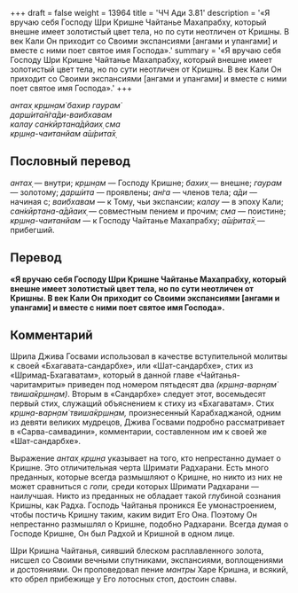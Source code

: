 +++
draft = false
weight = 13964
title = 'ЧЧ Ади 3.81'
description = '«Я вручаю себя Господу Шри Кришне Чайтанье Махапрабху, который внешне имеет золотистый цвет тела, но по сути неотличен от Кришны. В век Кали Он приходит со Своими экспансиями [ангами и упангами] и вместе с ними поет святое имя Господа».'
summary = '«Я вручаю себя Господу Шри Кришне Чайтанье Махапрабху, который внешне имеет золотистый цвет тела, но по сути неотличен от Кришны. В век Кали Он приходит со Своими экспансиями [ангами и упангами] и вместе с ними поет святое имя Господа».'
+++

_антах̣ кр̣шн̣ам̇ бахир гаурам̇  
дарш́ита̄н̇га̄ди-ваибхавам  
калау сан̇кӣртана̄дйаих̣ сма  
кр̣шн̣а-чаитанйам а̄ш́рита̄х̣_

## Пословный перевод

_антах̣_ — внутри; _кр̣шн̣ам_ — Господу Кришне; _бахих̣_ — внешне; _гаурам_ — золотому; _дарш́ита_ — проявлены; _ан̇га_ — членов тела; _а̄ди_ — начиная с; _ваибхавам_ — к Тому, чьи экспансии; _калау_ — в эпоху Кали; _сан̇кӣртана_\-_а̄дйаих̣_ — совместным пением и прочим; _сма_ — поистине; _кр̣шн̣а_\-_чаитанйам_ — к Господу Чайтанье Махапрабху; _а̄ш́рита̄х̣_ — прибегший.

## Перевод

**«Я вручаю себя Господу Шри Кришне Чайтанье Махапрабху, который внешне имеет золотистый цвет тела, но по сути неотличен от Кришны. В век Кали Он приходит со Своими экспансиями \[ангами и упангами\] и вместе с ними поет святое имя Господа».**

## Комментарий

Шрила Джива Госвами использовал в качестве вступительной молитвы к своей «Бхагавата-сандарбхе», или «Шат-сандарбхе», стих из «Шримад-Бхагаватам», который в данной главе «Чайтанья-чаритамриты» приведен под номером пятьдесят два _(кр̣шн̣а-варн̣ам̇ твиша̄кр̣шн̣ам)_. Вторым в «Сандарбхе» следует этот, восемьдесят первый стих, служащий объяснением к стиху из «Бхагаватам». Стих _кр̣шн̣а-варн̣ам̇ твиша̄кр̣шн̣ам,_ произнесенный Карабхаджаной, одним из девяти великих мудрецов, Джива Госвами подробно рассматривает в «Сарва-самвадини», комментарии, составленном им к своей же «Шат-сандарбхе».

Выражение _антах̣ кр̣шн̣а_ указывает на того, кто непрестанно думает о Кришне. Это отличительная черта Шримати Радхарани. Есть много преданных, которые всегда размышляют о Кришне, но никто из них не может сравниться с _гопи,_ среди которых Шримати Радхарани — наилучшая. Никто из преданных не обладает такой глубиной сознания Кришны, как Радха. Господь Чайтанья проникся Ее умонастроением, чтобы постичь Кришну таким, каким видит Его Она. Поэтому Он непрестанно размышлял о Кришне, подобно Радхарани. Всегда думая о Господе Кришне, Он был Радхой и Кришной в одном лице.

Шри Кришна Чайтанья, сиявший блеском расплавленного золота, нисшел со Своими вечными спутниками, экспансиями, воплощениями и достояниями. Он проповедовал пение _мантры_ Харе Кришна, и всякий, кто обрел прибежище у Его лотосных стоп, достоин славы.
